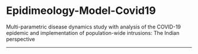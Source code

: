 # Epidimeology-Model-Covid19

Multi-parametric disease dynamics study with analysis of the COVID-19 epidemic and
implementation of population-wide intrusions: The Indian perspective

_____________________________

